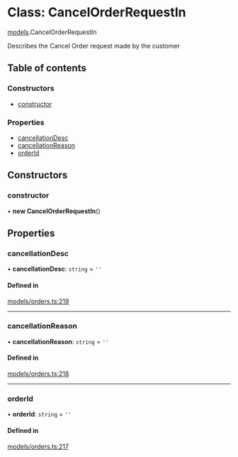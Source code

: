# Class: CancelOrderRequestIn

[models](../wiki/models).CancelOrderRequestIn

Describes the Cancel Order request made by the customer

## Table of contents

### Constructors

- [constructor](../wiki/models.CancelOrderRequestIn#constructor)

### Properties

- [cancellationDesc](../wiki/models.CancelOrderRequestIn#cancellationdesc)
- [cancellationReason](../wiki/models.CancelOrderRequestIn#cancellationreason)
- [orderId](../wiki/models.CancelOrderRequestIn#orderid)

## Constructors

### constructor

• **new CancelOrderRequestIn**()

## Properties

### cancellationDesc

• **cancellationDesc**: `string` = `''`

#### Defined in

[models/orders.ts:219](https://gitlab.com/baliganikhil/blackmirror-sdk/-/blob/349365c/src/models/orders.ts#L219)

___

### cancellationReason

• **cancellationReason**: `string` = `''`

#### Defined in

[models/orders.ts:218](https://gitlab.com/baliganikhil/blackmirror-sdk/-/blob/349365c/src/models/orders.ts#L218)

___

### orderId

• **orderId**: `string` = `''`

#### Defined in

[models/orders.ts:217](https://gitlab.com/baliganikhil/blackmirror-sdk/-/blob/349365c/src/models/orders.ts#L217)
